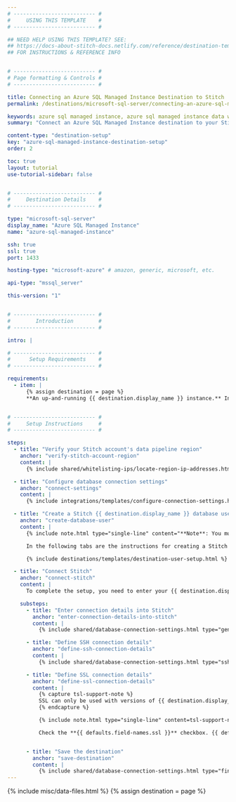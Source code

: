 ```yaml
---
# -------------------------- #
#     USING THIS TEMPLATE    #
# -------------------------- #

## NEED HELP USING THIS TEMPLATE? SEE:
## https://docs-about-stitch-docs.netlify.com/reference/destination-templates/destination-setup/
## FOR INSTRUCTIONS & REFERENCE INFO


# -------------------------- #
# Page formatting & Controls #
# -------------------------- #

title: Connecting an Azure SQL Managed Instance Destination to Stitch
permalink: /destinations/microsoft-sql-server/connecting-an-azure-sql-managed-instance-destination-to-stitch

keywords: azure sql managed instance, azure sql managed instance data warehouse, azure sql managed instance data warehouse, azure sql managed instance etl, etl to azure sql managed instance, azure sql managed instance destination
summary: "Connect an Azure SQL Managed Instance destination to your Stitch account."

content-type: "destination-setup"
key: "azure-sql-managed-instance-destination-setup"
order: 2

toc: true
layout: tutorial
use-tutorial-sidebar: false


# -------------------------- #
#     Destination Details    #
# -------------------------- #

type: "microsoft-sql-server"
display_name: "Azure SQL Managed Instance"
name: "azure-sql-managed-instance"

ssh: true
ssl: true
port: 1433

hosting-type: "microsoft-azure" # amazon, generic, microsoft, etc.

api-type: "mssql_server"

this-version: "1"


# -------------------------- #
#        Introduction        #
# -------------------------- #

intro: |

# -------------------------- #
#      Setup Requirements    #
# -------------------------- #

requirements:
  - item: |
      {% assign destination = page %}
      **An up-and-running {{ destination.display_name }} instance.** Instructions for creating a {{ destination.display_name }} destination are outside the scope of this tutorial; our instructions assume that you have an instance up and running. For help getting started with {{ destination.display_name }}, refer to [Microsoft's documentation](https://learn.microsoft.com/en-us/azure/azure-sql/managed-instance/){:target="new"}.


# -------------------------- #
#     Setup Instructions     #
# -------------------------- #

steps:
  - title: "Verify your Stitch account's data pipeline region"
    anchor: "verify-stitch-account-region"
    content: |
      {% include shared/whitelisting-ips/locate-region-ip-addresses.html first-step=true %}

  - title: "Configure database connection settings"
    anchor: "connect-settings"
    content: |
      {% include integrations/templates/configure-connection-settings.html %}

  - title: "Create a Stitch {{ destination.display_name }} database user"
    anchor: "create-database-user"
    content: |
      {% include note.html type="single-line" content="**Note**: You must have superuser privileges or the ability to create a user and grant privileges to complete this step." %}

      In the following tabs are the instructions for creating a Stitch {{ destination.display_name }} database user and explanations for the permissions Stitch requires.

      {% include destinations/templates/destination-user-setup.html %}

  - title: "Connect Stitch"
    anchor: "connect-stitch"
    content: |
      To complete the setup, you need to enter your {{ destination.display_name }} connection details into the {{ app.page-names.dw-settings }} page in Stitch.

    substeps:
      - title: "Enter connection details into Stitch"
        anchor: "enter-connection-details-into-stitch"
        content: |
          {% include shared/database-connection-settings.html type="general" %}

      - title: "Define SSH connection details"
        anchor: "define-ssh-connection-details"
        content: |
          {% include shared/database-connection-settings.html type="ssh" %}

      - title: "Define SSL connection details"
        anchor: "define-ssl-connection-details"
        content: |
          {% capture tsl-support-note %}
          SSL can only be used with versions of {{ destination.display_name }} that support TSL 1.2. Check which versions support it in [Microsoft's documentation]({{ site.data.destinations.microsoft-sql-server.resource-links.tls-support }}).
          {% endcapture %}

          {% include note.html type="single-line" content=tsl-support-note %}

          Check the **{{ defaults.field-names.ssl }}** checkbox. {{ defaults.field-copy.ssl }}


      - title: "Save the destination"
        anchor: "save-destination"
        content: |
          {% include shared/database-connection-settings.html type="finish-up" %}
---
```

{% include misc/data-files.html %}
{% assign destination = page %}